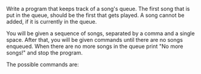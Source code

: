 Write a program that keeps track of a song's queue. The first song that is put in the queue, should be the first that gets played. A song cannot be added, if it is currently in the queue.

You will be given a sequence of songs, separated by a comma and a single space. After that, you will be given commands until there are no songs enqueued. When there are no more songs in the queue print "No more songs!" and stop the program.

The possible commands are:

